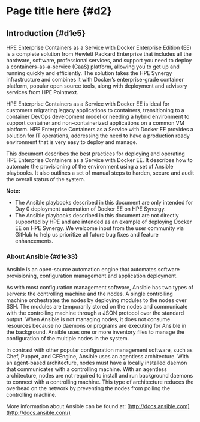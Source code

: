 # Page title here {#d2}

## Introduction {#d1e5}

HPE Enterprise Containers as a Service with Docker Enterprise Edition \(EE\) is a complete solution from Hewlett Packard Enterprise that includes all the hardware, software, professional services, and support you need to deploy a containers-as-a-service \(CaaS\) platform, allowing you to get up and running quickly and efficiently. The solution takes the HPE Synergy infrastructure and combines it with Docker’s enterprise-grade container platform, popular open source tools, along with deployment and advisory services from HPE Pointnext.

HPE Enterprise Containers as a Service with Docker EE is ideal for customers migrating legacy applications to containers, transitioning to a container DevOps development model or needing a hybrid environment to support container and non-containerized applications on a common VM platform. HPE Enterprise Containers as a Service with Docker EE provides a solution for IT operations, addressing the need to have a production ready environment that is very easy to deploy and manage.

This document describes the best practices for deploying and operating HPE Enterprise Containers as a Service with Docker EE. It describes how to automate the provisioning of the environment using a set of Ansible playbooks. It also outlines a set of manual steps to harden, secure and audit the overall status of the system.

 **Note:** 

-   The Ansible playbooks described in this document are only intended for Day 0 deployment automation of Docker EE on HPE Synergy.
-   The Ansible playbooks described in this document are not directly supported by HPE and are intended as an example of deploying Docker EE on HPE Synergy. We welcome input from the user community via GitHub to help us prioritize all future bug fixes and feature enhancements.

### About Ansible {#d1e33}

Ansible is an open-source automation engine that automates software provisioning, configuration management and application deployment.

As with most configuration management software, Ansible has two types of servers: the controlling machine and the nodes. A single controlling machine orchestrates the nodes by deploying modules to the nodes over SSH. The modules are temporarily stored on the nodes and communicate with the controlling machine through a JSON protocol over the standard output. When Ansible is not managing nodes, it does not consume resources because no daemons or programs are executing for Ansible in the background. Ansible uses one or more inventory files to manage the configuration of the multiple nodes in the system.

In contrast with other popular configuration management software, such as Chef, Puppet, and CFEngine, Ansible uses an agentless architecture. With an agent-based architecture, nodes must have a locally installed daemon that communicates with a controlling machine. With an agentless architecture, nodes are not required to install and run background daemons to connect with a controlling machine. This type of architecture reduces the overhead on the network by preventing the nodes from polling the controlling machine.

More information about Ansible can be found at: [http://docs.ansible.com](http://docs.ansible.com/)

